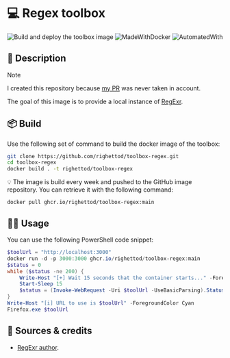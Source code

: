 # 💻 Regex toolbox

![Build and deploy the toolbox image](https://github.com/righettod/toolbox-regex/actions/workflows/build_docker_image.yml/badge.svg?branch=main) ![MadeWithDocker](https://img.shields.io/static/v1?label=Made%20with&message=Docker&color=blue&?style=for-the-badge&logo=docker) ![AutomatedWith](https://img.shields.io/static/v1?label=Automated%20with&message=GitHub%20Actions&color=blue&?style=for-the-badge&logo=github)


## 🎯 Description

> [!NOTE]
> I created this repository because [my PR](https://github.com/gskinner/regexr/pull/445) was never taken in account.

The goal of this image is to provide a local instance of [RegExr](https://regexr.com/).

## 📦 Build

Use the following set of command to build the docker image of the toolbox:

```bash
git clone https://github.com/righettod/toolbox-regex.git
cd toolbox-regex
docker build . -t righettod/toolbox-regex
```

💡 The image is build every week and pushed to the GitHub image repository. You can retrieve it with the following command:

`docker pull ghcr.io/righettod/toolbox-regex:main`

## 👨‍💻 Usage

You can use the following PowerShell code snippet:

```powershell
$toolUrl = "http://localhost:3000"
docker run -d -p 3000:3000 ghcr.io/righettod/toolbox-regex:main
$status = 0
while ($status -ne 200) {
	Write-Host "[+] Wait 15 seconds that the container starts..." -ForegroundColor Yellow
	Start-Sleep 15
	$status = (Invoke-WebRequest -Uri $toolUrl -UseBasicParsing).StatusCode
}
Write-Host "[i] URL to use is $toolUrl" -ForegroundColor Cyan
Firefox.exe $toolUrl
```

## 🤝 Sources & credits

* [RegExr author](https://github.com/gskinner/regexr).
